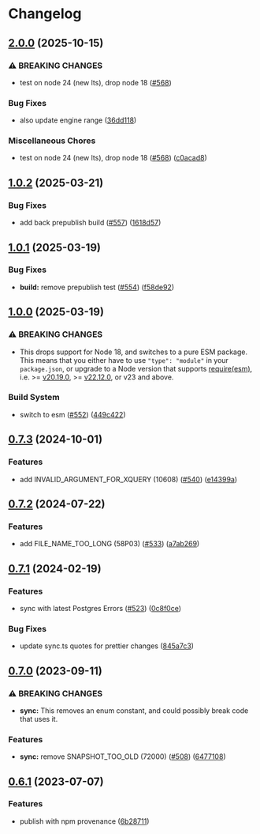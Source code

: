 # Changelog

## [2.0.0](https://github.com/nihalgonsalves/pg-error-enum/compare/pg-error-enum-v1.0.2...pg-error-enum-v2.0.0) (2025-10-15)


### ⚠ BREAKING CHANGES

* test on node 24 (new lts), drop node 18 ([#568](https://github.com/nihalgonsalves/pg-error-enum/issues/568))

### Bug Fixes

* also update engine range ([36dd118](https://github.com/nihalgonsalves/pg-error-enum/commit/36dd118f03d27e1d2bccde13572f579ff74d85fb))


### Miscellaneous Chores

* test on node 24 (new lts), drop node 18 ([#568](https://github.com/nihalgonsalves/pg-error-enum/issues/568)) ([c0acad8](https://github.com/nihalgonsalves/pg-error-enum/commit/c0acad8180a2e73b385309b611daeeaad3852463))

## [1.0.2](https://github.com/nihalgonsalves/pg-error-enum/compare/pg-error-enum-v1.0.1...pg-error-enum-v1.0.2) (2025-03-21)


### Bug Fixes

* add back prepublish build ([#557](https://github.com/nihalgonsalves/pg-error-enum/issues/557)) ([1618d57](https://github.com/nihalgonsalves/pg-error-enum/commit/1618d570c478d30dd170fe778c884f9e3cceeffc))

## [1.0.1](https://github.com/nihalgonsalves/pg-error-enum/compare/pg-error-enum-v1.0.0...pg-error-enum-v1.0.1) (2025-03-19)


### Bug Fixes

* **build:** remove prepublish test ([#554](https://github.com/nihalgonsalves/pg-error-enum/issues/554)) ([f58de92](https://github.com/nihalgonsalves/pg-error-enum/commit/f58de92a62080f6eb856f138413cb92d8e79698a))

## [1.0.0](https://github.com/nihalgonsalves/pg-error-enum/compare/pg-error-enum-v0.7.3...pg-error-enum-v1.0.0) (2025-03-19)


### ⚠ BREAKING CHANGES

* This drops support for Node 18, and switches to a pure ESM package. This means that you either have to use `"type": "module"` in your `package.json`, or upgrade to a Node version that supports [require(esm)](https://nodejs.org/api/modules.html#loading-ecmascript-modules-using-require), i.e. >= [v20.19.0](https://nodejs.org/en/blog/release/v20.19.0#requireesm-is-now-enabled-by-default), >= [v22.12.0](https://nodejs.org/en/blog/release/v22.12.0#requireesm-is-now-enabled-by-default), or v23 and above.

### Build System

* switch to esm ([#552](https://github.com/nihalgonsalves/pg-error-enum/issues/552)) ([449c422](https://github.com/nihalgonsalves/pg-error-enum/commit/449c422e9e3534d37b4e2b8646ba871a11a8252c))

## [0.7.3](https://github.com/nihalgonsalves/pg-error-enum/compare/pg-error-enum-v0.7.2...pg-error-enum-v0.7.3) (2024-10-01)


### Features

* add INVALID_ARGUMENT_FOR_XQUERY (10608) ([#540](https://github.com/nihalgonsalves/pg-error-enum/issues/540)) ([e14399a](https://github.com/nihalgonsalves/pg-error-enum/commit/e14399ab41eaa87717476559f39571da8d486f39))

## [0.7.2](https://github.com/nihalgonsalves/pg-error-enum/compare/pg-error-enum-v0.7.1...pg-error-enum-v0.7.2) (2024-07-22)


### Features

* add FILE_NAME_TOO_LONG (58P03) ([#533](https://github.com/nihalgonsalves/pg-error-enum/issues/533)) ([a7ab269](https://github.com/nihalgonsalves/pg-error-enum/commit/a7ab269182e674fa9a92e0c4e7d5ed866a1742ab))

## [0.7.1](https://github.com/nihalgonsalves/pg-error-enum/compare/pg-error-enum-v0.7.0...pg-error-enum-v0.7.1) (2024-02-19)


### Features

* sync with latest Postgres Errors ([#523](https://github.com/nihalgonsalves/pg-error-enum/issues/523)) ([0c8f0ce](https://github.com/nihalgonsalves/pg-error-enum/commit/0c8f0cedf6b3adac63bdae64541e63cd52fa7f28))


### Bug Fixes

* update sync.ts quotes for prettier changes ([845a7c3](https://github.com/nihalgonsalves/pg-error-enum/commit/845a7c34cb9ec9049be545ad7c7963d6964fd83b))

## [0.7.0](https://github.com/nihalgonsalves/pg-error-enum/compare/v0.6.1...v0.7.0) (2023-09-11)


### ⚠ BREAKING CHANGES

* **sync:** This removes an enum constant, and could possibly break code that uses it.

### Features

* **sync:** remove SNAPSHOT_TOO_OLD (72000) ([#508](https://github.com/nihalgonsalves/pg-error-enum/issues/508)) ([6477108](https://github.com/nihalgonsalves/pg-error-enum/commit/64771080dc044beff5a48a123f0e2cd07ffe4ccf))

## [0.6.1](https://github.com/nihalgonsalves/pg-error-enum/compare/v0.6.0...v0.6.1) (2023-07-07)


### Features

* publish with npm provenance ([6b28711](https://github.com/nihalgonsalves/pg-error-enum/commit/6b287114058d58cc5616864eaccd06c516ecbf68))
